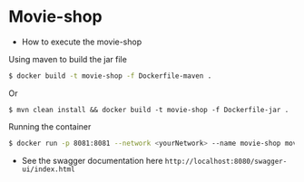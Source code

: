 # Movie-shop

* How to execute the movie-shop

Using maven to build the jar file
```bash
$ docker build -t movie-shop -f Dockerfile-maven .
```
Or
```
$ mvn clean install && docker build -t movie-shop -f Dockerfile-jar .
```
Running the container
```bash
$ docker run -p 8081:8081 --network <yourNetwork> --name movie-shop movie-shop
```

* See the swagger documentation here `http://localhost:8080/swagger-ui/index.html`
